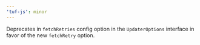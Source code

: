 ```yaml
---
'tuf-js': minor
---
```


Deprecates in `fetchRetries` config option in the `UpdaterOptions` interface in favor of the new `fetchRetry` option.
